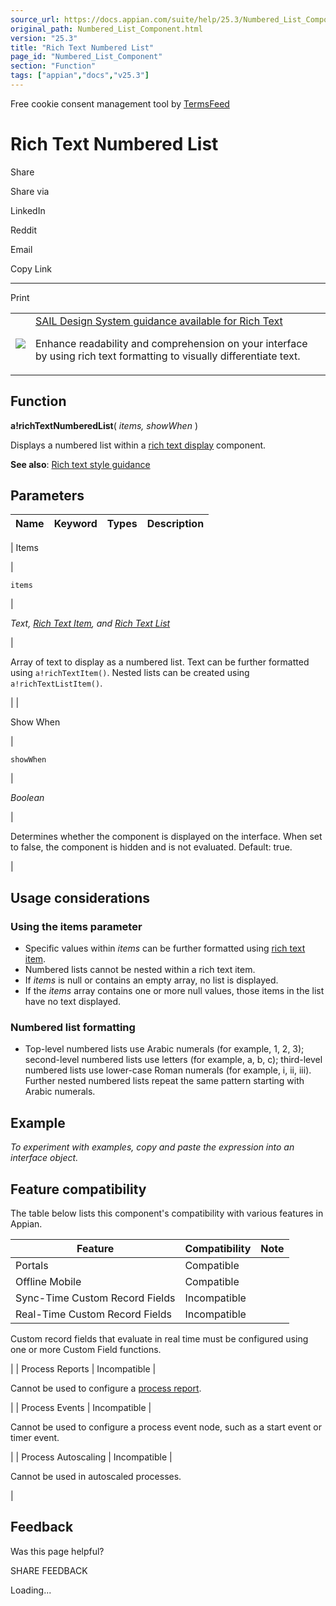 ```yaml
---
source_url: https://docs.appian.com/suite/help/25.3/Numbered_List_Component.html
original_path: Numbered_List_Component.html
version: "25.3"
title: "Rich Text Numbered List"
page_id: "Numbered_List_Component"
section: "Function"
tags: ["appian","docs","v25.3"]
---
```



Free cookie consent management tool by [TermsFeed](https://www.termsfeed.com/)

# Rich Text Numbered List

Share

Share via

LinkedIn

Reddit

Email

Copy Link

* * *

Print

<table><tbody><tr><td><a href="/suite/help/25.3/sail/home.html"><img class="ds-release-icon" src="images/design-sys/sail.png"></a></td><td><a class="ds-release-notice-a ds-release-notice-a-big" href="/suite/help/25.3/sail/ux-rich-text.html">SAIL Design System guidance available for Rich Text</a><p class="ds-release-notice-p">Enhance readability and comprehension on your interface by using rich text formatting to visually differentiate text.</p></td></tr></tbody></table>

## Function

**a!richTextNumberedList**( _items, showWhen_ )

Displays a numbered list within a [rich text display](Rich_Text_Component.html) component.

**See also**: [Rich text style guidance](sail/ux-rich-text.html)

## Parameters

| Name | Keyword | Types | Description |
| --- | --- | --- | --- |
|
Items

 |

`items`

 |

_Text, [Rich Text Item](Styled_Text_Component.html), and [Rich Text List](List_Item_Component.html)_

 |

Array of text to display as a numbered list. Text can be further formatted using `a!richTextItem()`. Nested lists can be created using `a!richTextListItem()`.

 |
|

Show When

 |

`showWhen`

 |

_Boolean_

 |

Determines whether the component is displayed on the interface. When set to false, the component is hidden and is not evaluated. Default: true.

 |

## Usage considerations

### Using the items parameter

-   Specific values within _items_ can be further formatted using [rich text item](Styled_Text_Component.html).
-   Numbered lists cannot be nested within a rich text item.
-   If _items_ is null or contains an empty array, no list is displayed.
-   If the _items_ array contains one or more null values, those items in the list have no text displayed.

### Numbered list formatting

-   Top-level numbered lists use Arabic numerals (for example, 1, 2, 3); second-level numbered lists use letters (for example, a, b, c); third-level numbered lists use lower-case Roman numerals (for example, i, ii, iii). Further nested numbered lists repeat the same pattern starting with Arabic numerals.

## Example

_To experiment with examples, copy and paste the expression into an interface object._

## Feature compatibility

The table below lists this component's compatibility with various features in Appian.

| Feature | Compatibility | Note |
| --- | --- | --- |
| Portals | Compatible |  |
| Offline Mobile | Compatible |  |
| Sync-Time Custom Record Fields | Incompatible |  |
| Real-Time Custom Record Fields | Incompatible |
Custom record fields that evaluate in real time must be configured using one or more Custom Field functions.

 |
| Process Reports | Incompatible |

Cannot be used to configure a [process report](Process_Reports.html).

 |
| Process Events | Incompatible |

Cannot be used to configure a process event node, such as a start event or timer event.

 |
| Process Autoscaling | Incompatible |

Cannot be used in autoscaled processes.

 |

## Feedback

Was this page helpful?

SHARE FEEDBACK

Loading...